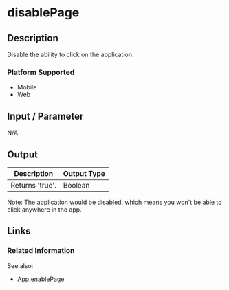 # disablePage

## Description

Disable the ability to click on the application.

### Platform Supported

- Mobile
- Web

## Input / Parameter

N/A

## Output

| Description | Output Type |
| ------ | ------ |
| Returns 'true'. | Boolean |

Note: The application would be disabled, which means you won't be able to click anywhere in the app.

## Links

### Related Information

See also:

- [App.enablePage](../enablePage/enablePage.md)